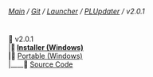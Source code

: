﻿###### [Main](https://pikakid98.github.io) / [Git](https://git-pikakid98.github.io) / [Launcher](https://git-pikakid98.github.io/launcher) / [PLUpdater](https://git-pikakid98.github.io/launcher/plupdater) / v2.0.1
<h1></h1>

📂 v2.0.1
\
|____📄 [Installer (Windows)](https://github.com/Git-Pikakid98/pikakid98-launcher-updater/releases/download/v2.0.1/PLUpdater.Installer.exe)
\
|____📄 [Portable (Windows)](https://github.com/Git-Pikakid98/pikakid98-launcher-updater/releases/download/v2.0.1/PLUpdater.7z)
\
|____📄 [Source Code](https://github.com/Git-Pikakid98/pikakid98-launcher-updater/archive/refs/tags/v2.0.1.zip)
